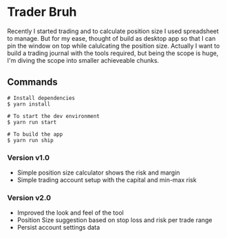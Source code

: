 # Trader Bruh

Recently I started trading and to calculate position size I used spreadsheet to manage. But for my ease, thought of build as desktop app so that I can pin the window on top while calulcating the position size. Actually I want to build a trading journal with the tools required, but being the scope is huge, I'm diving the scope into smaller achieveable chunks.

## Commands
```
# Install dependencies
$ yarn install

# To start the dev environment
$ yarn run start

# To build the app
$ yarn run ship
```

### Version v1.0
- Simple position size calculator shows the risk and margin
- Simple trading account setup with the capital and min-max risk

### Version v2.0
- Improved the look and feel of the tool
- Position Size suggestion based on stop loss and risk per trade range
- Persist account settings data